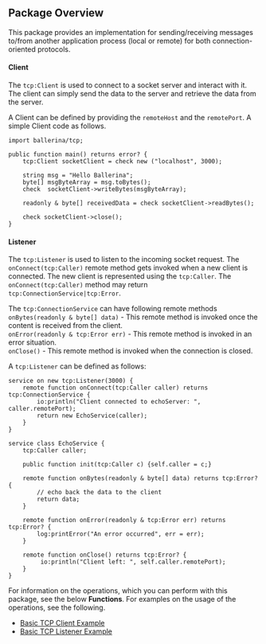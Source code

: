 ## Package Overview

This package provides an implementation for sending/receiving messages to/from another application process (local or remote) for both connection-oriented protocols.

#### Client

The `tcp:Client` is used to connect to a socket server and interact with it.
The client can simply send the data to the server and retrieve the data from the server.

A Client can be defined by providing the `remoteHost` and the `remotePort`. 
A simple Client code as follows.

```ballerina
import ballerina/tcp;

public function main() returns error? {
    tcp:Client socketClient = check new ("localhost", 3000);

    string msg = "Hello Ballerina";
    byte[] msgByteArray = msg.toBytes();
    check  socketClient->writeBytes(msgByteArray);

    readonly & byte[] receivedData = check socketClient->readBytes();

    check socketClient->close();
}
```

#### Listener
The `tcp:Listener` is used to listen to the incoming socket request. The `onConnect(tcp:Caller)` remote method gets invoked when a new client is connected. The new client is represented using the `tcp:Caller`. The `onConnect(tcp:Caller)` method may return `tcp:ConnectionService|tcp:Error`.

The `tcp:ConnectionService` can have following remote methods<br/>
`onBytes(readonly & byte[] data)` - This remote method is invoked once the content is received from the client.<br/>
`onError(readonly & tcp:Error err)` - This remote method is invoked in an error situation.<br/>
`onClose()` - This remote method is invoked when the connection is closed.<br/>

A `tcp:Listener` can be defined as follows:
```ballerina
service on new tcp:Listener(3000) {
    remote function onConnect(tcp:Caller caller) returns tcp:ConnectionService {
        io:println("Client connected to echoServer: ", caller.remotePort);
        return new EchoService(caller);
    }
}

service class EchoService {
    tcp:Caller caller;

    public function init(tcp:Caller c) {self.caller = c;}

    remote function onBytes(readonly & byte[] data) returns tcp:Error? {
        // echo back the data to the client
        return data;
    }

    remote function onError(readonly & tcp:Error err) returns tcp:Error? {
        log:printError("An error occurred", err = err);
    }

    remote function onClose() returns tcp:Error? {
         io:println("Client left: ", self.caller.remotePort);
    }
}
```

For information on the operations, which you can perform with this package, see the below **Functions**. For examples on the usage of the operations, see the following.
 * [Basic TCP Client Example](https://ballerina.io/learn/by-example/tcp-client.html)
 * [Basic TCP Listener Example](https://ballerina.io/learn/by-example/tcp-listener.html)